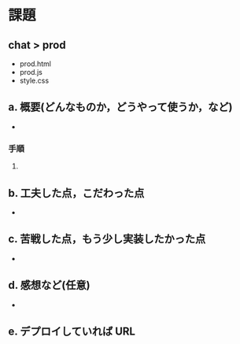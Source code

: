 # 課題

## chat > prod

- prod.html
- prod.js
- style.css

## a. 概要(どんなものか，どうやって使うか，など)

- 

### 手順

1. 

## b. 工夫した点，こだわった点

- 

## c. 苦戦した点，もう少し実装したかった点

- 


## d. 感想など(任意)

- 


## e. デプロイしていれば URL